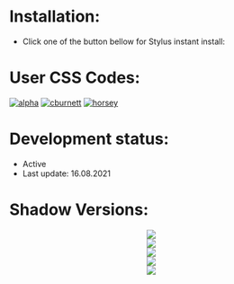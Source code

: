 # Installation:
 - Click one of the button bellow for Stylus instant install:

# User CSS Codes:
[![alpha](https://img.shields.io/badge/Instant%20install%20-%20alpha%20Shadow%20Version-D6D5D3.svg?style=popout&logoColor=000000&labelColor=B58863&logo=lichess)](https://raw.githubusercontent.com/MyCodeIsntWorking/Lichess.org/main/Stylus/Pieces/ShadowPieces/alpha.user.css)
[![cburnett](https://img.shields.io/badge/Instant%20install%20-%20cburnett%20Shadow%20Version-D6D5D3.svg?style=popout&logoColor=000000&labelColor=B58863&logo=lichess)](https://raw.githubusercontent.com/MyCodeIsntWorking/Lichess.org/main/Stylus/Pieces/ShadowPieces/cburnett.user.css)
[![horsey](https://img.shields.io/badge/Instant%20install%20-%20horsey%20Shadow%20Version-D6D5D3.svg?style=popout&logoColor=000000&labelColor=B58863&logo=lichess)](https://raw.githubusercontent.com/MyCodeIsntWorking/Lichess.org/main/Stylus/Pieces/ShadowPieces/horsey.user.css)

# Development status:
 - Active
 - Last update: 16.08.2021

# Shadow Versions:
<p align="center">
<image src="https://raw.githubusercontent.com/MyCodeIsntWorking/Lichess.org/main/Stylus/Pieces/ShadowPieces/screenshots/alpha.png"><br>
<image src="https://raw.githubusercontent.com/MyCodeIsntWorking/Lichess.org/main/Stylus/Pieces/ShadowPieces/screenshots/seperator.png"><br>
<image src="https://raw.githubusercontent.com/MyCodeIsntWorking/Lichess.org/main/Stylus/Pieces/ShadowPieces/screenshots/cburnett.png"><br>
<image src="https://raw.githubusercontent.com/MyCodeIsntWorking/Lichess.org/main/Stylus/Pieces/ShadowPieces/screenshots/seperator.png"><br>
<image src="https://raw.githubusercontent.com/MyCodeIsntWorking/Lichess.org/main/Stylus/Pieces/ShadowPieces/screenshots/horsey.png"><br>
</p>
